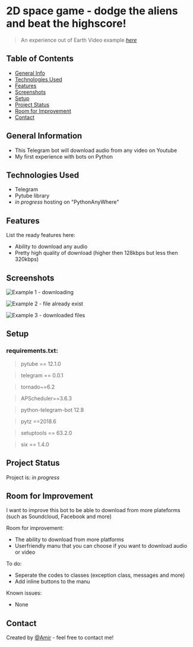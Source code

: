 # 2D space game - dodge the aliens and beat the highscore!
> An experience out of Earth
> Video example [_here_](https://vimeo.com/732363730)

## Table of Contents
* [General Info](#general-information)
* [Technologies Used](#technologies-used)
* [Features](#features)
* [Screenshots](#screenshots)
* [Setup](#setup)
* [Project Status](#project-status)
* [Room for Improvement](#room-for-improvement)
* [Contact](#contact)


## General Information
- This Telegram bot will download audio from any video on Youtube
- My first experience with bots on Python


## Technologies Used
- Telegram
- Pytube library
- _in progress_ hosting on "PythonAnyWhere"


## Features
List the ready features here:
- Ability to download any audio
- Pretty high quality of download (higher then 128kbps but less then 320kbps)


## Screenshots
![Example 1 - downloading](https://github.com/Kapaznik/Youtube-Audio-Downloader-Telegram-Bot/blob/master/IMG/example%201.png)

![Example 2 - file already exist](https://github.com/Kapaznik/Youtube-Audio-Downloader-Telegram-Bot/blob/master/IMG/example%202.png)

![Example 3 - downloaded files](https://github.com/Kapaznik/Youtube-Audio-Downloader-Telegram-Bot/blob/master/IMG/example%203.png)

## Setup

### requirements.txt:

>pytube == 12.1.0

>telegram == 0.0.1

>tornado~=6.2

>APScheduler==3.6.3

>python-telegram-bot 12.8


>pytz ==2018.6

>setuptools == 63.2.0

>six == 1.4.0


## Project Status
Project is: _in progress_


## Room for Improvement
I want to improve this bot to be able to download from more plateforms (such as Soundcloud, Facebook and more)

Room for improvement:
- The ability to download from more platforms
- Userfriendly manu that you can choose if you want to download audio or video

To do:
- Seperate the codes to classes (exception class, messages and more)
- Add inline buttons to the manu

Known issues:
- None

## Contact
Created by [@Amir](https://www.linkedin.com/in/amir-peleg/)  - feel free to contact me!
